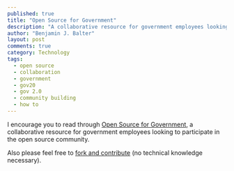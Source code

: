 ```yaml
---
published: true
title: "Open Source for Government"
description: "A collaborative resource for government employees looking to participate in the open source community."
author: "Benjamin J. Balter"
layout: post
comments: true
category: Technology
tags:
  - open source
  - collaboration
  - government
  - gov20
  - gov 2.0
  - community building
  - how to
---
```


I encourage you to read through [Open Source for Government](http://ben.balter.com/open-source-for-government/), a collaborative resource for government employees looking to participate in the open source community. 

Also please feel free to [fork and contribute](https://github.com/benbalter/open-source-for-government) (no technical knowledge necessary).
